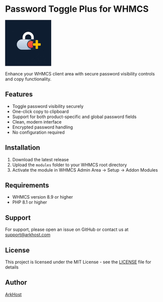 # Password Toggle Plus for WHMCS
![Password Toggle Plus for WHMCS](https://github.com/ARKHOST21/whmcs-passwordtoggleplus/blob/main/password_toggle_plus150.jpeg?raw=true)

Enhance your WHMCS client area with secure password visibility controls and copy functionality.

## Features
- Toggle password visibility securely
- One-click copy to clipboard
- Support for both product-specific and global password fields
- Clean, modern interface
- Encrypted password handling
- No configuration required

## Installation
1. Download the latest release
2. Upload the `modules` folder to your WHMCS root directory
3. Activate the module in WHMCS Admin Area → Setup → Addon Modules

## Requirements
- WHMCS version 8.9 or higher
- PHP 8.1 or higher

## Support
For support, please open an issue on GitHub or contact us at support@arkhost.com

## License
This project is licensed under the MIT License - see the [LICENSE](LICENSE) file for details

## Author
[ArkHost](https://arkhost.com)
